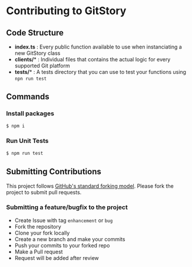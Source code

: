 # Contributing to GitStory

## Code Structure

- **index.ts** : Every public function available to use when instanciating a new GitStory class 
- **clients/*** : Individual files that contains the actual logic for every supported Git platform 
- **tests/*** : A tests directory that you can use to test your functions using `npn run test`

## Commands

### Install packages 

```sh
$ npm i
```

### Run Unit Tests

```sh
$ npm run test
```

## Submitting Contributions

This project follows [GitHub's standard forking model](https://guides.github.com/activities/forking/). Please fork the project to submit pull requests.

### Submitting a feature/bugfix to the project

- Create Issue with tag `enhancement` or `bug`
- Fork the repository
- Clone your fork locally
- Create a new branch and make your commits
- Push your commits to your forked repo
- Make a Pull request
- Request will be added after review

